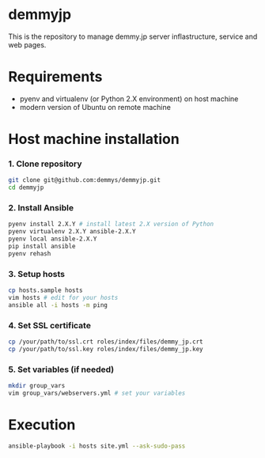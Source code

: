 demmyjp
=====

This is the repository to manage demmy.jp server inflastructure, service and web pages.

# Requirements

* pyenv and virtualenv (or Python 2.X environment) on host machine
* modern version of Ubuntu on remote machine

# Host machine installation

### 1. Clone repository

```bash
git clone git@github.com:demmys/demmyjp.git
cd demmyjp
```

### 2. Install Ansible

```bash
pyenv install 2.X.Y # install latest 2.X version of Python
pyenv virtualenv 2.X.Y ansible-2.X.Y
pyenv local ansible-2.X.Y
pip install ansible
pyenv rehash
```

### 3. Setup hosts

```bash
cp hosts.sample hosts
vim hosts # edit for your hosts
ansible all -i hosts -m ping
```

### 4. Set SSL certificate

```bash
cp /your/path/to/ssl.crt roles/index/files/demmy_jp.crt
cp /your/path/to/ssl.key roles/index/files/demmy_jp.key
```

### 5. Set variables (if needed)

```bash
mkdir group_vars
vim group_vars/webservers.yml # set your variables
```

# Execution

```bash
ansible-playbook -i hosts site.yml --ask-sudo-pass
```
